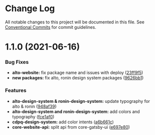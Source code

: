# Change Log

All notable changes to this project will be documented in this file. See
[Conventional Commits](https://conventionalcommits.org) for commit guidelines.

# 1.1.0 (2021-06-16)

### Bug Fixes

- **alto-website:** fix package name and issues with deploy
  ([23ff9f5](https://github.com/newrade/newrade/tree/master/packages/ronin-design-website/commit/23ff9f531b9db56d97d9737d49072979514d2c47))
- **new packages:** fix alto, ronin design system packages
  ([9626bb1](https://github.com/newrade/newrade/tree/master/packages/ronin-design-website/commit/9626bb1d2a72698ed4a7a6c8cdf310511fa7fd12))

### Features

- **alto-design-system & ronin-design-system:** update typography for alto &
  ronin
  ([948af39](https://github.com/newrade/newrade/tree/master/packages/ronin-design-website/commit/948af39917c0beec8d534083877581dc3739086a))
- **alto-design-system and ronin-design-system:** add colors and typography
  ([fce1af0](https://github.com/newrade/newrade/tree/master/packages/ronin-design-website/commit/fce1af0051ec08b53bd4ddcb012fe55ef0d9081f))
- **cdpq-design-system:** add color intents
  ([a6b661c](https://github.com/newrade/newrade/tree/master/packages/ronin-design-website/commit/a6b661c682c13502c85fe37b3066e4020744a74c))
- **core-website-api:** split api from core-gatsby-ui
  ([e697e80](https://github.com/newrade/newrade/tree/master/packages/ronin-design-website/commit/e697e8088b0a11fb0bd7a6efbb6c0bfea7871191))
